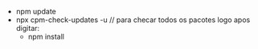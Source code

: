 - npm update <pacote>
- npx cpm-check-updates -u // para checar todos os pacotes logo apos digitar:
  - npm install
